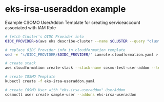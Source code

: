 # eks-irsa-useraddon example

Example CSOMO UserAddon Template for creating serviceaccount associated with IAM Role

```sh
# fetch Cluster's OIDC Provider info
OIDC_PROVIDER=$(aws eks describe-cluster --name $CLUSTER --query "cluster.identity.oidc.issuer" --output text | sed -e "s/^https:\/\///")

# replace OIDC Provider info in cloudformation template
sed -e "s/OIDC_PROVIDER/$OIDC_PROVIDER/" iamrole.cloudformation.yaml > iamrole.cloudformation.yaml.tmp

# create stack
aws cloudformation create-stack --stack-name cosmo-test-user-addon --template-body file://iamrole.cloudformation.yaml.tmp --capabilities CAPABILITY_NAMED_IAM

# create COSMO Template
kubectl create -f eks-irsa-useraddon.yaml

# create COSMO User with "eks-irsa-useraddon" UserAddon
cosmoctl user create sample-user --addons eks-irsa-useraddon
```
